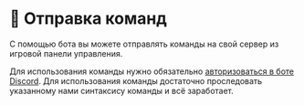 # 📩 Отправка команд

С помощью бота вы можете отправлять команды на свой сервер из игровой панели управления.

Для использования команды нужно обязательно [авторизоваться в боте Discord](/bot/auth). Для использования команды достаточно проследовать указанному нами синтаксису команды и всё заработает.
